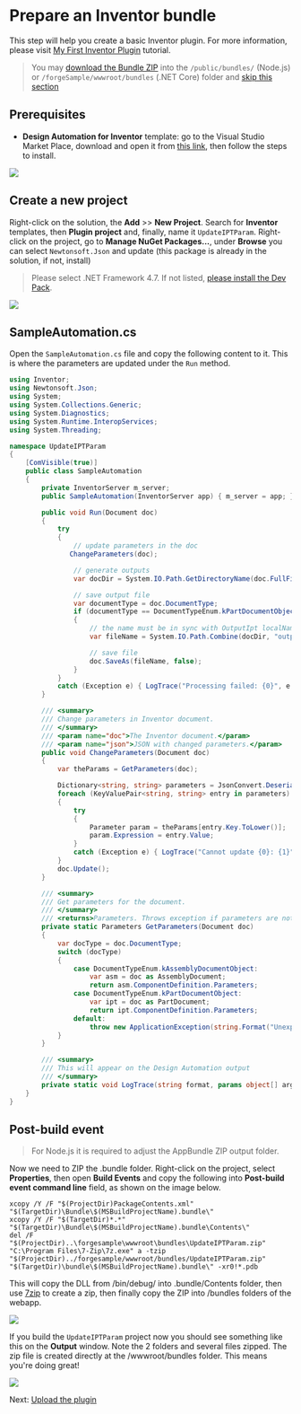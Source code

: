 # Prepare an Inventor bundle

This step will help you create a basic Inventor plugin. For more information, please visit [My First Inventor Plugin](https://knowledge.autodesk.com/support/inventor-products/learn-explore/caas/simplecontent/content/my-first-inventor-plug-overview.html) tutorial.

> You may [download the Bundle ZIP](https://github.com/Autodesk-Forge/learn.forge.designautomation/raw/master/forgesample/wwwroot/bundles/UpdateIPTParam.zip) into the `/public/bundles/` (Node.js) or `/forgeSample/wwwroot/bundles` (.NET Core) folder and [skip this section](designautomation/appbundle/common.md)

## Prerequisites

- **Design Automation for Inventor** template: go to the Visual Studio Market Place, download and open it from [this link](https://marketplace.visualstudio.com/items?itemName=Autodesk.DesignAutomation), then follow the steps to install.

![](_media/designautomation/inventor/da4inventor_template.png)

## Create a new project

Right-click on the solution, the **Add** >> **New Project**. Search for **Inventor** templates, then **Plugin project** and, finally, name it `UpdateIPTParam`. Right-click on the project, go to **Manage NuGet Packages...**, under **Browse** you can select `Newtonsoft.Json` and update (this package is already in the solution, if not, install)

> Please select .NET Framework 4.7. If not listed, [please install the Dev Pack](https://dotnet.microsoft.com/download/dotnet-framework/net47).

![](_media/designautomation/inventor/new_project.gif)

## SampleAutomation.cs

Open the `SampleAutomation.cs` file and copy the following content to it. This is where the parameters are updated under the `Run` method.

```csharp
using Inventor;
using Newtonsoft.Json;
using System;
using System.Collections.Generic;
using System.Diagnostics;
using System.Runtime.InteropServices;
using System.Threading;

namespace UpdateIPTParam
{
    [ComVisible(true)]
    public class SampleAutomation
    {
        private InventorServer m_server;
        public SampleAutomation(InventorServer app) { m_server = app; }

        public void Run(Document doc)
        {
            try
            {
                // update parameters in the doc
               ChangeParameters(doc);

                // generate outputs
                var docDir = System.IO.Path.GetDirectoryName(doc.FullFileName);

                // save output file
                var documentType = doc.DocumentType;
                if (documentType == DocumentTypeEnum.kPartDocumentObject)
                {
                    // the name must be in sync with OutputIpt localName in Activity
                    var fileName = System.IO.Path.Combine(docDir, "outputFile.ipt");

                    // save file                                                                
                    doc.SaveAs(fileName, false);
                }
            }
            catch (Exception e) { LogTrace("Processing failed: {0}", e.ToString()); }
        }

        /// <summary>
        /// Change parameters in Inventor document.
        /// </summary>
        /// <param name="doc">The Inventor document.</param>
        /// <param name="json">JSON with changed parameters.</param>
        public void ChangeParameters(Document doc)
        {
            var theParams = GetParameters(doc);

            Dictionary<string, string> parameters = JsonConvert.DeserializeObject<Dictionary<string, string>>(System.IO.File.ReadAllText("params.json"));
            foreach (KeyValuePair<string, string> entry in parameters)
            {
                try
                {
                    Parameter param = theParams[entry.Key.ToLower()];
                    param.Expression = entry.Value;
                }
                catch (Exception e) { LogTrace("Cannot update {0}: {1}", entry.Key, e.Message); }
            }
            doc.Update();
        }

        /// <summary>
        /// Get parameters for the document.
        /// </summary>
        /// <returns>Parameters. Throws exception if parameters are not found.</returns>
        private static Parameters GetParameters(Document doc)
        {
            var docType = doc.DocumentType;
            switch (docType)
            {
                case DocumentTypeEnum.kAssemblyDocumentObject:
                    var asm = doc as AssemblyDocument;
                    return asm.ComponentDefinition.Parameters;
                case DocumentTypeEnum.kPartDocumentObject:
                    var ipt = doc as PartDocument;
                    return ipt.ComponentDefinition.Parameters;
                default:
                    throw new ApplicationException(string.Format("Unexpected document type ({0})", docType));
            }
        }

        /// <summary>
        /// This will appear on the Design Automation output
        /// </summary>
        private static void LogTrace(string format, params object[] args) { Trace.TraceInformation(format, args); }
    }
}
```

## Post-build event

> For Node.js it is required to adjust the AppBundle ZIP output folder.

Now we need to ZIP the .bundle folder. Right-click on the project, select **Properties**, then open **Build Events** and copy the following into **Post-build event command line** field, as shown on the image below.

```
xcopy /Y /F "$(ProjectDir)PackageContents.xml" "$(TargetDir)\Bundle\$(MSBuildProjectName).bundle\"
xcopy /Y /F "$(TargetDir)*.*" "$(TargetDir)\Bundle\$(MSBuildProjectName).bundle\Contents\"
del /F "$(ProjectDir)..\forgesample\wwwroot\bundles\UpdateIPTParam.zip"
"C:\Program Files\7-Zip\7z.exe" a -tzip "$(ProjectDir)../forgesample/wwwroot/bundles/UpdateIPTParam.zip" "$(TargetDir)\bundle\$(MSBuildProjectName).bundle\" -xr0!*.pdb
```

This will copy the DLL from /bin/debug/ into .bundle/Contents folder, then use [7zip](https://www.7-zip.org/) to create a zip, then finally copy the ZIP into /bundles folders of the webapp.

![](_media/designautomation/inventor/post_build.png)

If you build the `UpdateIPTParam` project now you should see something like this on the **Output** window. Note the 2 folders and several files zipped. The zip file is created directly at the /wwwroot/bundles folder. This means you're doing great!

![](_media/designautomation/inventor/build_output.png)

Next: [Upload the plugin](designautomation/appbundle/common)
